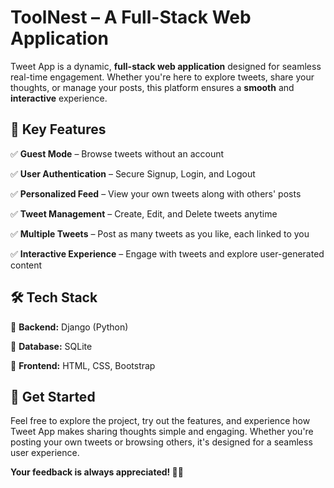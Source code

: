 
<h1>ToolNest – A Full-Stack Web Application</h1>

<p>Tweet App is a dynamic, <strong>full-stack web application</strong> designed for seamless real-time engagement.  
Whether you're here to explore tweets, share your thoughts, or manage your posts, this platform ensures a  
<strong>smooth</strong> and <strong>interactive</strong> experience.</p>

<h2>🌟 Key Features</h2>

<p>✅ <strong>Guest Mode</strong> – Browse tweets without an account</p>
<p>✅ <strong>User Authentication</strong> – Secure Signup, Login, and Logout</p>
<p>✅ <strong>Personalized Feed</strong> – View your own tweets along with others' posts</p>
<p>✅ <strong>Tweet Management</strong> – Create, Edit, and Delete tweets anytime</p>
<p>✅ <strong>Multiple Tweets</strong> – Post as many tweets as you like, each linked to you</p>
<p>✅ <strong>Interactive Experience</strong> – Engage with tweets and explore user-generated content</p>

<h2>🛠 Tech Stack</h2>

<p>🔹 <strong>Backend:</strong> Django (Python)</p>
<p>🔹 <strong>Database:</strong> SQLite</p>
<p>🔹 <strong>Frontend:</strong> HTML, CSS, Bootstrap</p>

<h2>🚀 Get Started</h2>

<p>Feel free to explore the project, try out the features, and experience how Tweet App makes sharing thoughts simple and engaging.  
Whether you're posting your own tweets or browsing others, it's designed for a seamless user experience.</p>

<strong>Your feedback is always appreciated! 🚀🔥</strong>

